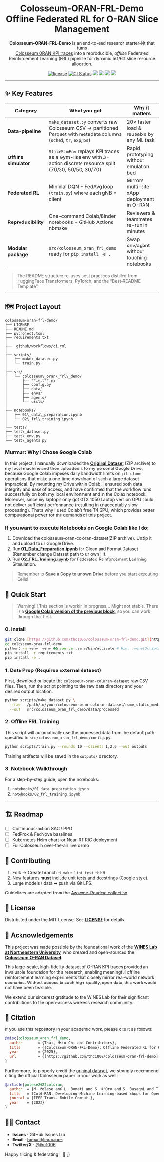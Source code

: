 <h1 align="center">
  Colosseum-ORAN-FRL-Demo<br>
  Offline Federated RL for O-RAN Slice Management
</h1>

<p align="center">
  <b>Colosseum-ORAN-FRL-Demo</b> is an end-to-end research starter-kit that turns<br>
  <a href="https://github.com/wineslab/colosseum-oran-coloran-dataset">Colosseum ORAN KPI traces</a>
  into a reproducible, <em>offline</em> Federated Reinforcement Learning (FRL) pipeline
  for dynamic 5G/6G slice resource allocation.
</p>

<p align="center">
  <a href="https://github.com/thc1006/colosseum-oran-frl-demo/blob/main/LICENSE"><img
    src="https://img.shields.io/badge/License-MIT-green"
    alt="license"/></a>
  <a href="https://github.com/thc1006/colosseum-oran-frl-demo/actions/workflows/ci.yml">
    <img src="https://github.com/thc1006/colosseum-oran-frl-demo/actions/workflows/ci.yml/badge.svg"
      alt="CI Status"/></a>
  <a target="_blank" href="https://cookiecutter-data-science.drivendata.org/">
    <img src="https://img.shields.io/badge/CCDS-Project%20template-328F97?logo=cookiecutter" /></a>
  <img src="https://img.shields.io/badge/python-3.9%20|%203.10%20|%203.11|%203.12-blue"/>
  <img src="https://img.shields.io/badge/torch-2.x-red"/>
  <img src="https://img.shields.io/badge/PyTorch-1.10.0%2B-orange"/>
</p>

---

## ✨ Key Features
| Category          | What you get                                                                                                | Why it matters                               |
| ----------------- | ----------------------------------------------------------------------------------------------------------- | -------------------------------------------- |
| **Data-pipeline** | `make_dataset.py` converts raw Colosseum CSV → partitioned Parquet with metadata columns (`sched`, `tr`, `exp`, `bs`) | 20× faster load & reusable by any ML task    |
| **Offline simulator** | `SliceSimEnv` replays KPI traces as a Gym-like env with 3-action discrete resource split (70/30, 50/50, 30/70) | Rapid prototyping without emulation bed      |
| **Federated RL** | Minimal DQN + FedAvg loop (`train.py`) where each gNB = client                                              | Mirrors multi-site xApp deployment in O-RAN  |
| **Reproducibility** | One-command Colab/Binder notebooks + GitHub Actions nbmake                                                  | Reviewers & teammates re-run in minutes      |
| **Modular package** | `src/colosseum_oran_frl_demo` ready for `pip install -e .`                                                  | Swap env/agent without touching notebooks    |

> The README structure re-uses best practices distilled from HuggingFace Transformers, PyTorch, and the “Best-README-Template”.

---

## 🗺️ Project Layout

```
colosseum-oran-frl-demo/
├── LICENSE
├── README.md
├── pyproject.toml
├── requirements.txt
│
├── .github/workflows/ci.yml
│
├── scripts/
│   ├── make\_dataset.py
│   └── train.py
│
├── src/
│   └── colosseum\_oran\_frl\_demo/
│       ├── **init**.py
│       ├── config.py
│       ├── data/
│       ├── envs/
│       ├── agents/
│       └── utils/
│
├── notebooks/
│   ├── 01\_data\_preparation.ipynb
│   └── 02\_frl\_training.ipynb
│
└── tests/
├── test\_dataset.py
├── test\_env.py
└── test\_agents.py
```

### Murmur: Why I Chose Google Colab
In this project, I manually downloaded the [**Original Dataset**](https://github.com/wineslab/colosseum-oran-coloran-dataset) (ZIP archive) to my local machine and then uploaded it to my personal Google Drive, because Google Colab imposes daily bandwidth limits on `git clone` operations that make a one-time download of such a large dataset impractical. By mounting my Drive within Colab, I ensured both data integrity and ease of access, and have confirmed that the workflow runs successfully on both my local environment and in the Colab notebook. Moreover, since my laptop’s only got GTX 1050 Laptop version GPU could not deliver sufficient performance (resulting in unacceptably slow processing). That’s why I used Colab’s free T4 GPU, which provides better computational power for the demands of this project.

### If you want to execute Notebooks on Google Colab like I do:
1.  Download the colosseum-oran-coloran-dataset(ZIP archive). Unzip it and upload to ur Google Drive.
2.  Run [**01_Data_Preparation.ipynb**](https://colab.research.google.com/drive/1OIAcJt7oQWsaMwzed1p0HV2Olrcg5Y14) for Clean and Format Dataset (Remember change Dataset path to ur own !!!).
3.  Run [**02_FRL_Training.ipynb**](https://colab.research.google.com/drive/1z8N3Ex1l2outgCnk6yXumGuJERHP8Lqv) for Federated Reinforcement Learning Sitmulation.

> Remember to **Save a Copy to ur own Drive** before you start executing Cells!

## 🚀 Quick Start

> Warning!!! This section is workin in progress... Might not stable.
> There is a [**Google Colab version of the previous block**](https://github.com/thc1006/colosseum-oran-frl-demo/edit/main/README.md#if-you-want-to-execute-notebooks-on-google-colab-like-i-do), so you can work through that first.

### 0. Install
```bash
git clone [https://github.com/thc1006/colosseum-oran-frl-demo.git](https://github.com/thc1006/colosseum-oran-frl-demo.git)
cd colosseum-oran-frl-demo
python3 -m venv .venv && source .venv/bin/activate # Win: .venv\Scripts\activate
pip install -r requirements.txt
pip install -e .
````

### 1\. Data Prep (Requires external dataset)

First, download or locate the `colosseum-oran-coloran-dataset` raw CSV files. Then, run the script pointing to the raw data directory and your desired output location.

```bash
python scripts/make_dataset.py \
  --raw   /path/to/your/colosseum-oran-coloran-dataset/rome_static_medium \
  --out   src/colosseum_oran_frl_demo/data/processed
```

### 2\. Offline FRL Training

This script will automatically use the processed data from the default path specified in `src/colosseum_oran_frl_demo/config.py`.

```bash
python scripts/train.py --rounds 10 --clients 1,2,6 --out outputs
```

Training artifacts will be saved in the `outputs/` directory.

### 3\. Notebook Walkthrough

For a step-by-step guide, open the notebooks:

1.  `notebooks/01_data_preparation.ipynb`
2.  `notebooks/02_frl_training.ipynb`

-----

## 🏗️ Roadmap

  * [ ] Continuous-action SAC / PPO
  * [ ] FedProx & FedNova baselines
  * [ ] Kubernetes Helm chart for Near-RT RIC deployment
  * [ ] Full Colosseum over-the-air live demo

## 🤝 Contributing

1.  Fork → Create branch → `make lint test` → PR.
2.  New features **must** include unit tests and docstrings (Google style).
3.  Large models / data  ➜ push via Git LFS.

Guidelines are adapted from the
[Awsome-Readme collection](https://github.com/matiassingers/awesome-readme).

## 📜 License

Distributed under the MIT License. See **[LICENSE](https://github.com/thc1006/colosseum-oran-frl-demo/blob/main/LICENSE)** for details.

## 🙏 Acknowledgements

This project was made possible by the foundational work of the [**WiNES Lab at Northeastern University**](https://ece.northeastern.edu/wineslab/), who created and open-sourced the [**Colosseum O-RAN Dataset**](https://openrangym.com/datasets/colosseum-coloran-dataset).

This large-scale, high-fidelity dataset of O-RAN KPI traces provided an invaluable foundation for this research, enabling meaningful offline reinforcement learning experiments that closely mirror real-world network scenarios. Without access to such high-quality, open data, this work would not have been feasible.

We extend our sincerest gratitude to the WiNES Lab for their significant contributions to the open-access wireless research community.

## 📜 Citation

If you use this repository in your academic work, please cite it as follows:

```bibtex
@misc{colosseum_oran_frl_demo,
  author       = {Tsai, Hsiu-Chi and Contributors},
  title        = {{Colosseum-ORAN-FRL-Demo}: Offline Federated RL for O-RAN Slicing},
  year         = {2025},
  url          = {[https://github.com/thc1006/colosseum-oran-frl-demo](https://github.com/thc1006/colosseum-oran-frl-demo)},
}
```

Furthermore, to properly credit the [original dataset](https://github.com/wineslab/colosseum-oran-coloran-dataset), we strongly recommend citing the official Colosseum paper in your work as well:

```bibtex
@article{polese2022coloran,
  author  = {M. Polese and L. Bonati and S. D'Oro and S. Basagni and T. Melodia},
  title   = {ColO-RAN: Developing Machine Learning-based xApps for Open RAN Closed-loop Control},
  journal = {IEEE Trans. Mobile Comput.},
  year    = {2022}
}
```

## 🙋‍♀️ Contact

  * **Issues** · GitHub Issues tab
  * **Email** · [hctsai@linux.com](mailto:hctsai@linux.com)
  * **Twitter/X** · [@thc1006](https://x.com/@thc1006)

Happy slicing & federating\! \! 🍰 ;)
